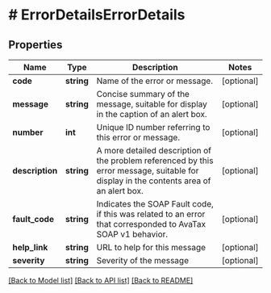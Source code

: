 # # ErrorDetailsErrorDetails

## Properties

Name | Type | Description | Notes
------------ | ------------- | ------------- | -------------
**code** | **string** | Name of the error or message. | [optional]
**message** | **string** | Concise summary of the message, suitable for display in the caption of an alert box. | [optional]
**number** | **int** | Unique ID number referring to this error or message. | [optional]
**description** | **string** | A more detailed description of the problem referenced by this error message, suitable for display in the contents area of an alert box. | [optional]
**fault_code** | **string** | Indicates the SOAP Fault code, if this was related to an error that corresponded to AvaTax SOAP v1 behavior. | [optional]
**help_link** | **string** | URL to help for this message | [optional]
**severity** | **string** | Severity of the message | [optional]

[[Back to Model list]](../../README.md#models) [[Back to API list]](../../README.md#endpoints) [[Back to README]](../../README.md)
